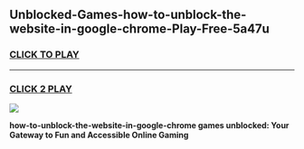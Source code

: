 
## Unblocked-Games-how-to-unblock-the-website-in-google-chrome-Play-Free-5a47u
<h3>
<a href="https://premium76.site?title=how-to-unblock-the-website-in-google-chrome&ref=20M">CLICK TO PLAY</a></h3>
<hr>

<h3>
<a href="https://premium76.site?title=how-to-unblock-the-website-in-google-chrome&ref=20M">CLICK 2 PLAY</a>
  
</h3>

<a href="https://premium76.site?title=how-to-unblock-the-website-in-google-chrome&ref=19M"><img src="https://clearcache.store/games.png"></a>


**how-to-unblock-the-website-in-google-chrome games unblocked: Your Gateway to Fun and Accessible Online Gaming**
